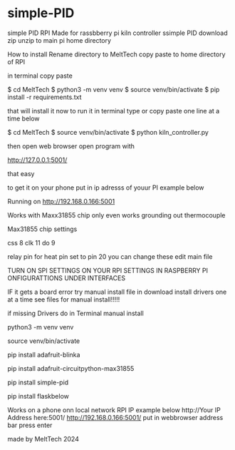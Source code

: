# simple-PID
simple PID RPI
Made for rassbberry pi kiln controller ssimple PID
download zip unzip to main pi home directory 

How to install
Rename directory to MeltTech copy  paste to home directory of  RPI

in terminal copy paste 

$    cd MeltTech
$    python3 -m venv venv
$    source venv/bin/activate
$    pip install -r requirements.txt

that will install it now to run it in terminal type or copy  paste one line at a time below

$    cd MeltTech
$    source venv/bin/activate
$    python kiln_controller.py

then open web browser open program with

http://127.0.0.1:5001/

that easy

to get it on your phone put in ip adresss of youur PI example below

Running on http://192.168.0.166:5001


Works with Maxx31855 chip only even works  grounding out thermocouple

Max31855 chip settings 

css 8
clk 11
do 9

relay pin for heat pin set to         pin 20
you can change these edit main file

TURN ON SPI SETTINGS ON YOUR RPI SETTINGS IN RASPBERRY PI ONFIGURATTIONS UNDER INTERFACES

IF it gets a board error try manual install file in download install drivers one at a time see files for manual install!!!!!



if missing Drivers do in Terminal           manual install

python3 -m venv venv

source venv/bin/activate

pip install adafruit-blinka

pip install adafruit-circuitpython-max31855

pip install simple-pid

pip install flaskbelow

Works on  a phone onn local network RPI IP
example below
http://Your IP Address here:5001/
http://192.168.0.166:5001/
put in webbrowser address bar press enter

made by MeltTech 2024
